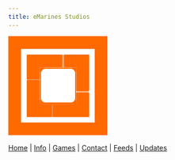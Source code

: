 ```yaml
---
title: eMarines Studios
---
```


![Logo](/emarines.png)

[Home](./index.md) | [Info](./info.md) | [Games](./games.md) | [Contact](./contact.md) | [Feeds](./feeds.md) | [Updates](./updates.md)
